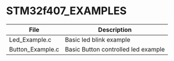 # STM32f407_EXAMPLES


| File             | Description                         |
|    -----------   |       -----------                   |
| Led_Example.c    | Basic led blink example             |
| Button_Example.c | Basic Button controlled led example |
